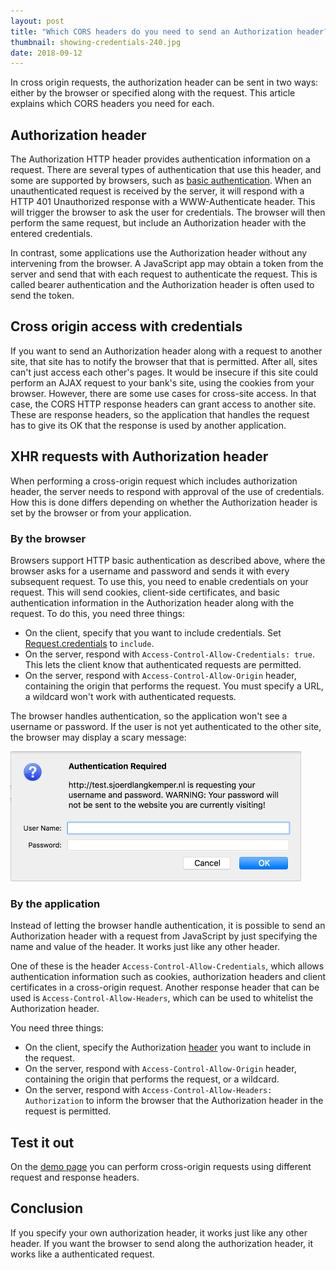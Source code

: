 ```yaml
---
layout: post
title: "Which CORS headers do you need to send an Authorization header?"
thumbnail: showing-credentials-240.jpg
date: 2018-09-12
---
```


In cross origin requests, the authorization header can be sent in two ways: either by the browser or specified along with the request. This article explains which CORS headers you need for each.

<!-- photo source: https://commons.wikimedia.org/wiki/File:Showing_off_Credentials!_-_Online_Relations_Manager_@VisitTampaBay_-_@TheKatLewis_TampaBay.jpg -->

## Authorization header

The Authorization HTTP header provides authentication information on a request. There are several types of authentication that use this header, and some are supported by browsers, such as [basic authentication](https://en.wikipedia.org/wiki/Basic_access_authentication). When an unauthenticated request is received by the server, it will respond with a HTTP 401 Unauthorized response with a WWW-Authenticate header. This will trigger the browser to ask the user for credentials. The browser will then perform the same request, but include an Authorization header with the entered credentials.

In contrast, some applications use the Authorization header without any intervening from the browser. A JavaScript app may obtain a token from the server and send that with each request to authenticate the request. This is called bearer authentication and the Authorization header is often used to send the token.

## Cross origin access with credentials

If you want to send an Authorization header along with a request to another site, that site has to notify the browser that that is permitted. After all,  sites can't just access each other's pages. It would be insecure if this site could perform an AJAX request to your bank's site, using the cookies from your browser. However, there are some use cases for cross-site access. In that case, the CORS HTTP response headers can grant access to another site. These are response headers, so the application that handles the request has to give its OK that the response is used by another application.

## XHR requests with Authorization header

When performing a cross-origin request which includes authorization header, the server needs to respond with approval of the use of credentials. How this is done differs depending on whether the Authorization header is set by the browser or from your application. 

### By the browser

Browsers support HTTP basic authentication as described above, where the browser asks for a username and password and sends it with every subsequent request. To use this, you need to enable credentials on your request. This will send cookies, client-side certificates, and basic authentication information in the Authorization header along with the request. To do this, you need three things:

* On the client, specify that you want to include credentials. Set [Request.credentials](https://developer.mozilla.org/en-US/docs/Web/API/Request/credentials) to `include`.
* On the server, respond with `Access-Control-Allow-Credentials: true`. This lets the client know that authenticated requests are permitted.
* On the server, respond with `Access-Control-Allow-Origin` header, containing the origin that performs the request. You must specify a URL, a wildcard won't work with authenticated requests.

The browser handles authentication, so the application won't see a username or password. If the user is not yet authenticated to the other site, the browser may display a scary message:

<img src="/images/authorization-cross-origin-dialog.png" alt="Dialog asking for credentials, containing a warning that the credentials will be submitted to another site.">

### By the application

Instead of letting the browser handle authentication, it is possible to send an Authorization header with a request from JavaScript by just specifying the name and value of the header. It works just like any other header.

One of these is the header `Access-Control-Allow-Credentials`, which allows authentication information such as cookies, authorization headers and client certificates in a cross-origin request. Another response header that can be used is `Access-Control-Allow-Headers`, which can be used to whitelist the Authorization header.

You need three things:

* On the client, specify the Authorization [header](https://developer.mozilla.org/en-US/docs/Web/API/Request/headers) you want to include in the request.
* On the server, respond with `Access-Control-Allow-Origin` header, containing the origin that performs the request, or a wildcard.
* On the server, respond with `Access-Control-Allow-Headers: Authorization` to inform the browser that the Authorization header in the request is permitted.

## Test it out

On the [demo page](http://demo.sjoerdlangkemper.nl/auth/fetch.html) you can perform cross-origin requests using different request and response headers.

## Conclusion

If you specify your own authorization header, it works just like any other header. If you want the browser to send along the authorization header, it works like a authenticated request.
